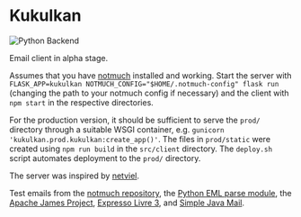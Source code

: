 # Kukulkan

![Python Backend](https://github.com/larskotthoff/kukulkan/actions/workflows/python-app.yml/badge.svg)

Email client in alpha stage.

Assumes that you have [notmuch](https://notmuchmail.org) installed and working. Start the server with `FLASK_APP=kukulkan NOTMUCH_CONFIG="$HOME/.notmuch-config" flask run` (changing the path to your notmuch config if necessary) and the client with `npm start` in the respective directories.

For the production version, it should be sufficient to serve the `prod/` directory through a suitable WSGI container, e.g. `gunicorn 'kukulkan.prod.kukulkan:create_app()'`.
The files in `prod/static` were created using `npm run build` in the `src/client` directory.
The `deploy.sh` script automates deployment to the `prod/` directory.

The server was inspired by [netviel](https://github.com/DavidMStraub/netviel).

Test emails from the [notmuch repository](https://git.notmuchmail.org/git?p=notmuch;a=tree;f=test/corpora), the [Python EML parse module](https://github.com/GOVCERT-LU/eml_parser/tree/master/samples), the [Apache James Project](https://github.com/xishian/james-project/tree/main/mailbox/store/src/test/resources/eml), [Expresso Livre 3](https://github.com/emersonfaria/ExpressoLivre3/tree/master/tests/tine20/Felamimail/files), and [Simple Java Mail](https://github.com/bbottema/simple-java-mail/tree/master/modules/simple-java-mail/src/test/resources/test-messages).
